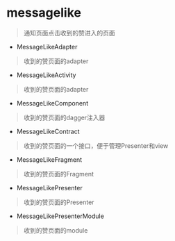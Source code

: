 # messagelike
> 通知页面点击收到的赞进入的页面

- MessageLikeAdapter
> 收到的赞页面的adapter

- MessageLikeActivity
> 收到的赞页面的adapter

- MessageLikeComponent
> 收到的赞页面的dagger注入器

- MessageLikeContract
> 收到的赞页面的一个接口，便于管理Presenter和view

- MessageLikeFragment
> 收到的赞页面的Fragment

- MessageLikePresenter
> 收到的赞页面的Presenter

- MessageLikePresenterModule
> 收到的赞页面的module


